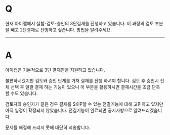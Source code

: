 # Q

현재 아이랩에서 실험-검토-승인의 3단결재를 진행하고 있습니다.
이 과정의 검토 부분을 빼고 2단결재로 진행하고 싶습니다.
방법을 알려주세요.

***
# A
아이랩은 기본적으로 3단 결재만을 지원하고 있습니다.

불편하시겠지만 검토와 승인 단계를 거쳐 결재를 진행 하셔야 합니다.
검토 후 승인시 전체 선택 후 일괄 결재 하는 기능이 있으니
이 부분을 활용하시면 결재시간을 조금 단축 할 수도 있습니다.

검토자와 승인자가 같은 경우 결재를 SKIP할 수 있는
전결기능에 대해 고민하고 있지만 아직 일정이 확정되지 않았습니다.
전결기능이 완료되면 공지사항으로 알려드리겠습니다.

문제를 해결해 드리지 못해 대단히 죄송합니다.